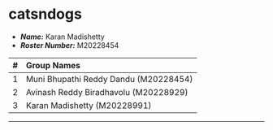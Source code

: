 catsndogs
==============================

- ***Name:*** Karan Madishetty
- ***Roster Number:*** M20228454

|   #   |Group Names |
|:----:|:------------------|
|    1 | Muni Bhupathi Reddy Dandu     (M20228454)             |
|    2 | Avinash Reddy Biradhavolu     (M20228929)            |
|    3 | Karan Madishetty              (M20228991)           |

----

